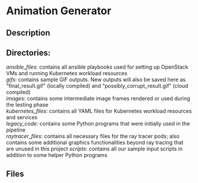 # Animation Generator

## Description

## Directories:  
*ansible_files*: contains all ansible playbooks used for setting up OpenStack VMs and running Kubernetes workload resources  
*gifs*: contains sample GIF outputs.  New outputs will also be saved here as "final_result.gif" (locally compiled) and "possibly_corrupt_result.gif" (cloud compiled)  
*images*: contains some intermediate image frames rendered or used during the testing phase  
*kubernetes_files*: contains all YAML files for Kubernetes workload resources and services  
*legacy_code*: contains some Python programs that were initially used in the pipeline  
*raytracer_files*: contains all necessary files for the ray tracer pods; also contains some additional graphics functionalities beyond ray tracing that are unused in this project  *scripts*: contains all our sample input scripts in addition to some helper Python programs

## Files
